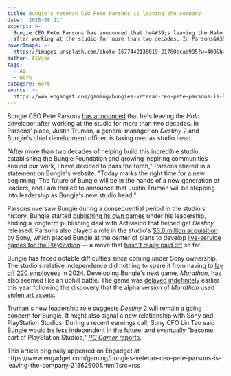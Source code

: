 ```yaml
---
title: Bungie's veteran CEO Pete Parsons is leaving the company
date: '2025-08-21'
excerpt: >-
  Bungie CEO Pete Parsons has announced that he&#39;s leaving the Halo developer
  after working at the studio for more than two decades. In Parsons&#39;...
coverImage: >-
  https://images.unsplash.com/photo-1677442136019-21780ecad995?w=400&h=200&fit=crop&auto=format
author: AIVibe
tags:
  - Ai
  - Work
category: Work
source: >-
  https://www.engadget.com/gaming/bungies-veteran-ceo-pete-parsons-is-leaving-the-company-213626001.html?src=rss
---
```

<p>Bungie CEO Pete Parsons <a data-i13n="elm:context_link;elmt:doNotAffiliate;cpos:1;pos:1" class="no-affiliate-link" href="https://www.bungie.net/7/en/News/Article/passing_the_torch">has announced</a> that he&#39;s leaving the <em>Halo </em>developer after working at the studio for more than two decades. In Parsons&#39; place, Justin Truman, a general manager on <em>Destiny 2</em> and Bungie&#39;s chief development officer, is taking over as studio head.</p>
<p>&quot;After more than two decades of helping build this incredible studio, establishing the Bungie Foundation and growing inspiring communities around our work, I have decided to pass the torch,&quot; Parsons shared in a statement on Bungie&#39;s website. &quot;Today marks the right time for a new beginning. The future of Bungie will be in the hands of a new generation of leaders, and I am thrilled to announce that Justin Truman will be stepping into leadership as Bungie&#39;s new studio head.&quot;</p>
<span id="end-legacy-contents"></span><p>Parsons oversaw Bungie during a consequential period in the studio&#39;s history. Bungie started <a data-i13n="elm:context_link;elmt:doNotAffiliate;cpos:2;pos:1" class="no-affiliate-link" href="https://www.engadget.com/2019-01-10-bungie-takes-control-of-publishing-destiny.html">publishing its own games</a> under his leadership, ending a longterm publishing deal with Activision that helped get <em>Destiny </em>released. Parsons also played a role in the studio&#39;s <a data-i13n="elm:context_link;elmt:doNotAffiliate;cpos:3;pos:1" class="no-affiliate-link" href="https://www.engadget.com/sony-closes-bungie-acquisition-playstation-studios-190623763.html">$3.6 million acquisition</a> by Sony, which placed Bungie at the center of plans to develop <a data-i13n="elm:context_link;elmt:doNotAffiliate;cpos:4;pos:1" class="no-affiliate-link" href="https://www.ign.com/articles/sony-playstation-to-launch-more-than-10-live-service-games-by-2026">live-service games for the PlayStation</a> — a move that <a data-i13n="elm:context_link;elmt:doNotAffiliate;cpos:5;pos:1" class="no-affiliate-link" href="https://www.engadget.com/gaming/playstation/concord-is-going-offline-two-weeks-after-its-ps5-and-pc-launch-163134728.html">hasn&#39;t really paid off</a> so far.</p>
<p>Bungie has faced notable difficulties since coming under Sony ownership. The studio&#39;s relative independence did nothing to spare it from having to <a data-i13n="elm:context_link;elmt:doNotAffiliate;cpos:6;pos:1" class="no-affiliate-link" href="https://www.engadget.com/bungie-is-laying-off-220-employees-200242815.html">lay off 220 employees</a> in 2024. Developing Bungie&#39;s next game, <em>Marathon, </em>has also seemed like an uphill battle. The game was <a data-i13n="elm:context_link;elmt:doNotAffiliate;cpos:7;pos:1" class="no-affiliate-link" href="https://www.engadget.com/gaming/bungie-delays-marathon-indefinitely-190832450.html">delayed indefinitely</a> earlier this year following the discovery that the alpha version of <em>Marathon </em>used <a data-i13n="elm:context_link;elmt:doNotAffiliate;cpos:8;pos:1" class="no-affiliate-link" href="https://www.engadget.com/gaming/playstation/bungie-admits-its-marathon-alpha-included-stolen-artwork-210006323.html">stolen art assets</a>.</p>
<p>Truman&#39;s new leadership role suggests <em>Destiny 2</em> will remain a going concern for Bungie. It might also signal a new relationship with Sony and PlayStation Studios. During a recent earnings call, Sony CFO Lin Tao said Bungie would be less independent in the future, and eventually &quot;become part of PlayStation Studios,&quot; <a data-i13n="elm:context_link;elmt:doNotAffiliate;cpos:9;pos:1" class="no-affiliate-link" href="https://www.pcgamer.com/gaming-industry/sony-has-seen-enough-3-years-after-acquiring-bungie-sony-says-the-days-of-independence-are-over-and-its-future-is-to-become-part-of-playstation-studios/"><em>PC Gamer </em>reports</a>.</p>This article originally appeared on Engadget at https://www.engadget.com/gaming/bungies-veteran-ceo-pete-parsons-is-leaving-the-company-213626001.html?src=rss
